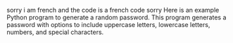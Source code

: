 sorry i am french and the code is a french code sorry
Here is an example Python program to generate a random password. This program generates a password
with options to include uppercase letters, lowercase letters, numbers, and special characters.
